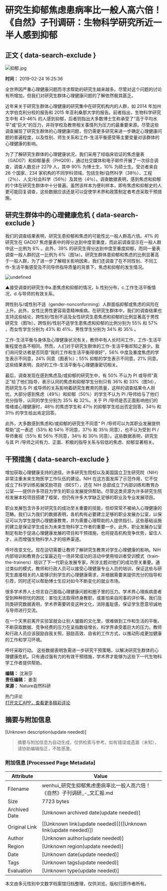 # 研究生抑郁焦虑患病率比一般人高六倍！《自然》子刊调研：生物科学研究所近一半人感到抑郁

## 正文 { data-search-exclude }


![抑郁.jpg](http://wenhui.whb.cn/u/cms/www/201902/241506538log.jpg)

**时间：** 2019-02-24 16:25:36

全世界因严重心理健康问题而寻求帮助的研究生越来越多。尽管对这个问题的讨论有所增加，但我们对研究生群体心理健康问题的了解依然极其匮乏。

近年来关于研究生群体心理健康的研究集中在研究机构内的人群，如 2014 年加州大学伯克利分校的报告和 2015 年亚利桑那大学的报告。前者指出，生物科学研究生中有 43-46% 的人感到抑郁，后者则指出大多数博士生称承受了“高于平均水平”或“巨大”的压力，并将学校及教育相关事情列为压力的最重要来源。尽管这些调查展现了研究生群体的心理健康问题，但仍需更多研究来进一步确定心理健康问题的普遍程度，以及性别、师生关系和工作-生活平衡感受等主要变量对该群体的心理健康的影响。

为了了解研究生群体的心理健康状况，我们采用了经临床验证的焦虑量表（GAD07）和抑郁量表（PHQ09），通过社交媒体和电子邮件开展了一次综合调查，调查人数总计 2279 人，其中 90% 为博士生，10% 为硕士生。受访者来自 26 个国家、234 家机构的不同学科领域，包括生物/自然科学（38％）、工程（2％）、人文/社会科学（56％）及其他（4％）。调查数据表明，感到焦虑和抑郁的个体在研究生群体中十分普遍。虽然该样本为便利样本，即有焦虑和抑郁史的人更可能回复调查，这些数据应该还是可以促使学术界和政策制定者考虑采取干预措施。

## 研究生群体中的心理健康危机 { data-search-exclude }

我们的调查结果表明，研究生患抑郁和焦虑的可能性比一般人群高六倍。41% 的研究生在 GAD07 焦虑量表中的得分达到中度至重度，而此前调查显示在一般人群中这一比例为 6% 。此外，39% 的研究生得分达到中度至重度抑郁，而同一量表调查一般人群的这一比例为 6%（图1a）。研究生群体患抑郁和焦虑的比例显著高于一般人群，为了进一步了解相关影响因素，我们还调查了在不同性别、不同工作-生活平衡感受及不同导师指导质量的背景下，焦虑和抑郁的发生情况。

![undefined](http://wenhui.whb.cn/u/cms/www/201902/24150414fkvw.jpg)

▲接受调查的研究生中a.患焦虑和抑郁的情况，b.性别分布，c.工作生活平衡情况，d.与导师的有效关系。

跨性别与/或性别不适（gender-nonconforming）人群面临抑郁或焦虑的风险在上升。此外，女性比男性更容易患精神疾病。在研究生群体中，我们的调查结果也支持这些结论，跨性别/性别不适及女性研究生患焦虑和抑郁的比例显著高于男性研究生（图1b）。跨性别/性别不适学生患焦虑和抑郁的比例分别为 55% 和 57% ，而女性学生分别为 43% 和 41%，男性学生分别为 34% 和 35% 。

工作-生活平衡与身体及心理健康状况有关，教师中有人长时间工作，工作-生活平衡程度也各不相同。然而，人们对于研究生群体的工作-生活平衡却知之甚少。我们询问受访者是否同意“我的工作和生活平衡得很好”，56% 中度及重度焦虑的学生表示不同意，24% 同意（图表1c）；55% 抑郁的学生表示不同意，21% 同意。这些结果表明，良好的工作-生活平衡与心理健康密切相关。

最后，调查发现在感到焦虑及/或抑郁的研究生中，有 50% 不认为 PI 或导师“真正”给了他们指导，表示认同的焦虑和抑郁学生分别只有 36% 和 33%（图1d），而研究生与 PI 或导师的关系影响着研究生教育的质量，这样的调查结果令人担忧。大部分感到焦虑（49%）和抑郁（50%）的学生不认为 PI /导师给与了他们充分指导，认同的学生分别为 35% 和 32%。关于 PI /导师是否正面影响他们的情绪或心理健康时，48％ 的焦虑学生和 47％ 的抑郁学生给出否定回答，34％ 和 31％ 的学生给出肯定回答。

此外，大多数感到焦虑和/或抑郁的研究生不同意“ PI /导师可以为其职业发展提供帮助”这一表述（53％ 和 54％ 不同意，37％ 和 35％ 同意），也不认为受到 PI /导师重视（55％ 和 56％ 不同意，34％ 和 30％ 同意）。这些数据表明，研究生与其 PI /导师之间有力、正面、积极的指导关系与较低的焦虑、抑郁显著相关。

## 干预措施 { data-search-exclude }

增加获取心理健康支持的途径。许多研究生院校以及美国国立卫生研究院（NIH）非常注重未来生物医学工作队伍的建设。NIH 在这方面发挥了示范作用，它不仅成立了科学训练拓展奖励项目（BEST），还在 NIH 总部成立了内部训练和教育办公室——提供许多项目为学生的职业发展提供帮助。尽管这类资源为许多研究生院校发展本校项目搭建了框架，但仍有许多大学缺乏足够的职业及专业发展项目。

职业发展包含许多对研究生的成功至关重要的技能，但却常常不被纳入心理健康的范畴。我们认为我们的数据表明，各机构有必要建立足够的职业发展办公室，以保证可以为学生提供心理健康教育，并为需要心理帮助的人提供指引。这些基础设施的建立是保证学生成长为未来生物科学工作者的重要一步。此外，职业发展办公室制定有助于促进心理健康发展的项目和干预措施，也将提高机构竞争优势，留住人才，从而增强生物科学人才的培养渠道。

呼吁改变文化。现在迫切需要让教师了解研究生教育对学生心理健康的影响。NIH 内部培训和教育办公室最近在一场非常成功的活动中使用培训者受训模式（train-the-trainers）培训了下一代职业发展专家，所涉主题对他们的成功至关重要。通过类似的模式，教师和行政人员可以接受心理健康专业人员的培训，保证这些与研究生直接相关的人能够识别学生的心理健康需求，并根据需要来提供充分的指导和引荐，同时还可以帮助博士生应对如今不断变化的就业市场。

很多学术界人士坦言自己面临心理健康问题和圈子里的压力。学术界心理疾病患者受到种种担忧的困扰：害怕无法取得终身教职，或害怕来自同事的评价等。我们及同类研究数据表明，学术界需要转变这种文化，消除羞耻感，保证学生愿意坦诚地与导师进行交流。

在一个天黑前离开实验室就会让别人皱眉的文化里，很难做到工作和生活的平衡。不断获取数据、竞争经费的压力在呈指数级增长，科学界承受着巨大的压力。教师和行政人员应该鼓励自我关照，鼓励高效、自省的工作方式，以推动形成更加健康的工作和学习环境。

呼吁采取行动。 这些数据表明急需进一步研究干预策略，以解决研究生群体的心理健康危机。只有通过强有力的有效干预措施，学术界才能够为这些下一代生物科学工作者提供帮助。

**编辑：** 沈湫莎  
**责任编辑：** 姜澎  
**来源：** Nature自然科研  

热门评论  
[打开文汇APP，查看更多精彩评论](http://a.app.qq.com/o/simple.jsp?pkgname=com.wenhui.ebook)
<!-- tcd_original_link http://wenhui.whb.cn/zhuzhan/yiliao/20190224/244129.html -->


## 摘要与附加信息

<!-- tcd_abstract -->
[Unknown description(update needed)]
<!-- tcd_abstract_end -->

> 摘要与附加信息为自动生成，仅供检索与参考。如有错误或遗漏（未知），请协助编辑指正，不胜感激。

### 附加信息 [Processed Page Metadata]

| Attribute       | Value                                  |
|-----------------|----------------------------------------|
| Filename        | wenhui_研究生抑郁焦虑患病率比一般人高六倍！《自然》子刊调研_-_文汇报.md                             |
| Size            | 7723 bytes                           |
| Archived Date   | [Unknown archived date(update needed)]                             |
| Original Link   | [[Unknown link(update needed)]]([Unknown link(update needed)])                       |
| Author          | [Unknown author(update needed)]                               |
| Region          | [Unknown region(update needed)]                               |
| Date            | [Unknown date(update needed)]                                 |
| Tags            | [Unknown tags(update needed)]                                 |
| Evaluation            | [Unknown type(update needed)]                                 |
<!-- tcd_table_end -->

本文由多元性别中文数字档案馆归档整理，仅供浏览。版权归原作者所有。
